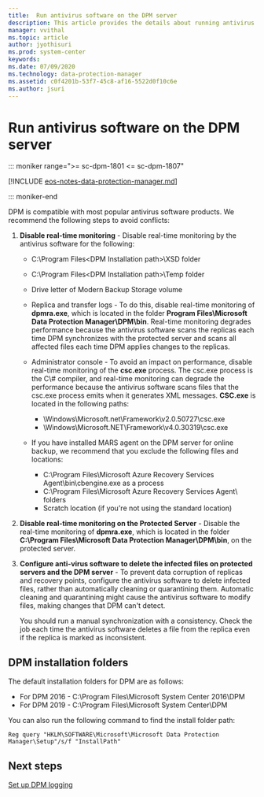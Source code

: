 ```yaml
---
title:  Run antivirus software on the DPM server
description: This article provides the details about running antivirus software on the DPM server.
manager: vvithal
ms.topic: article
author: jyothisuri
ms.prod: system-center
keywords:
ms.date: 07/09/2020
ms.technology: data-protection-manager
ms.assetid: c0f4201b-53f7-45c8-af16-5522d0f10c6e
ms.author: jsuri
---
```


# Run antivirus software on the DPM server

::: moniker range=">= sc-dpm-1801 <= sc-dpm-1807"

[!INCLUDE [eos-notes-data-protection-manager.md](../includes/eos-notes-data-protection-manager.md)]

::: moniker-end

DPM is compatible with most popular antivirus software products. We recommend the following steps to avoid conflicts:

1.  **Disable real-time monitoring** - Disable real-time monitoring by the antivirus software for the following:

    -   C:\\Program Files\<DPM Installation path\>\XSD folder

    -  	C:\\Program Files\<DPM Installation path\>\Temp folder

    -   Drive letter of Modern Backup Storage volume

    -   Replica and transfer logs - To do this, disable real-time monitoring of
        **dpmra.exe**, which is located in the folder **Program Files\\Microsoft Data Protection Manager\DPM\bin**. Real-time monitoring degrades performance
        because the antivirus software scans the replicas each time DPM
        synchronizes with the protected server and scans all affected files
        each time DPM applies changes to the replicas.

    -   Administrator console - To avoid an impact on performance, disable
        real-time monitoring of the **csc.exe** process. The csc.exe
        process is the C\\# compiler, and real-time monitoring can degrade the performance because the antivirus software scans files that the csc.exe process emits when it generates XML messages. **CSC.exe** is located in the following paths:

        - \\Windows\\Microsoft.net\\Framework\\v2.0.50727\\csc.exe
        - \\Windows\\Microsoft.NET\\Framework\\v4.0.30319\\csc.exe

    - If you have installed MARS agent on the DPM server for online backup, we recommend that you exclude the following files and locations:

        - C:\\Program Files\\Microsoft Azure Recovery Services Agent\\bin\\cbengine.exe as a process
        - C:\\Program Files\\Microsoft Azure Recovery Services Agent\\ folders
        - Scratch location (if you're not using the standard location)

2.  **Disable real-time monitoring on the Protected Server** - Disable the real-time monitoring of **dpmra.exe**, which is located in the folder **C:\Program Files\Microsoft Data Protection Manager\DPM\bin**, on the protected server.

3. **Configure anti-virus software to delete the infected files on protected servers and the DPM server** - To prevent data corruption of replicas and recovery points, configure the antivirus software to delete infected files, rather than automatically cleaning or quarantining them. Automatic cleaning and quarantining might cause the antivirus software to modify files, making changes that DPM can't detect.

    You should run a manual synchronization with a consistency. Check the job each time the antivirus software deletes a file from the replica even if the replica is marked as inconsistent.

## DPM installation folders

The default installation folders for DPM are as follows:

- For DPM 2016 - C:\\Program Files\\Microsoft System Center 2016\\DPM
- For DPM 2019 - C:\\Program Files\\Microsoft System Center\\DPM

You can also run the following command to find the install folder path:

```
Reg query "HKLM\SOFTWARE\Microsoft\Microsoft Data Protection Manager\Setup"/s/f "InstallPath"
```

## Next steps
[Set up DPM logging](set-up-dpm-logging.md)
